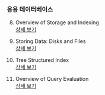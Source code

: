 ### 응용 데이터베이스

8. Overview of Storage and Indexing   
[상세 보기](https://github.com/Donsworkout/cs_wiki/blob/master/database_system/8_overview_of_storage_and_indexing.md)  

9. Storing Data: Disks and Files  
[상세 보기](https://github.com/Donsworkout/cs_wiki/blob/master/database_system/9_stroring_data_disks_and_files.md)

10. Tree Structured Index  
[상세 보기](https://github.com/Donsworkout/cs_wiki/blob/master/database_system/10_tree_structured_index.md)  

12. Overview of Query Evaluation  
[상세 보기](https://github.com/Donsworkout/cs_wiki/blob/master/database_system/12_overview_of_query_evaluation.md)